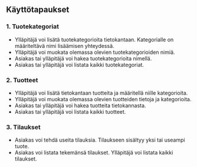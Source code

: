 ﻿## Käyttötapaukset

### 1. Tuotekategoriat

- Ylläpitäjä voi lisätä tuotekategorioita tietokantaan. Kategorialle on määriteltävä nimi lisäämisen yhteydessä.
- Ylläpitäjä voi muokata olemassa olevien tuotekategorioiden nimiä.
- Asiakas tai ylläpitäjä voi hakea tuotekategorioita nimellä.
- Asiakas tai ylläpitäjä voi listata kaikki tuotekategoriat.

### 2. Tuotteet

- Ylläpitäjä voi lisätä tietokantaan tuotteita ja määritellä niille kategorioita.
- Ylläpitäjä voi muokata olemassa olevien tuotteiden tietoja ja kategorioita.
- Asiakas tai ylläpitäjä voi hakea tuotteita tietokannasta.
- Asiakas tai ylläpitäjä voi listata kaikki tuotteet.

### 3. Tilaukset

- Asiakas voi tehdä useita tilauksia. Tilaukseen sisältyy yksi tai useampi tuote.
- Asiakas voi listata tekemänsä tilaukset. Ylläpitäjä voi listata kaikki tilaukset.
